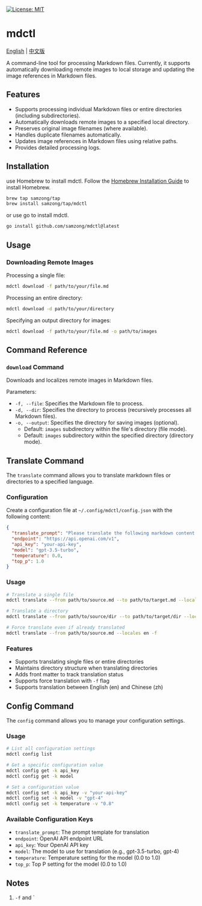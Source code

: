 [![License: MIT](https://img.shields.io/badge/License-MIT-yellow.svg)](https://opensource.org/licenses/MIT)

# mdctl

[English](README.md) | [中文版](README_zh.md)

A command-line tool for processing Markdown files. Currently, it supports automatically downloading remote images to local storage and updating the image references in Markdown files.

## Features

- Supports processing individual Markdown files or entire directories (including subdirectories).
- Automatically downloads remote images to a specified local directory.
- Preserves original image filenames (where available).
- Handles duplicate filenames automatically.
- Updates image references in Markdown files using relative paths.
- Provides detailed processing logs.

## Installation

use Homebrew to install mdctl. Follow the [Homebrew Installation Guide](https://brew.sh/) to install Homebrew.

```bash
brew tap samzong/tap
brew install samzong/tap/mdctl
```

or use go to install mdctl.

```bash
go install github.com/samzong/mdctl@latest
```

## Usage

### Downloading Remote Images

Processing a single file:
```bash
mdctl download -f path/to/your/file.md
```

Processing an entire directory:
```bash
mdctl download -d path/to/your/directory
```

Specifying an output directory for images:
```bash
mdctl download -f path/to/your/file.md -o path/to/images
```

## Command Reference

### `download` Command

Downloads and localizes remote images in Markdown files.

Parameters:
- `-f, --file`: Specifies the Markdown file to process.
- `-d, --dir`: Specifies the directory to process (recursively processes all Markdown files).
- `-o, --output`: Specifies the directory for saving images (optional).
  - Default: `images` subdirectory within the file's directory (file mode).
  - Default: `images` subdirectory within the specified directory (directory mode).

## Translate Command

The `translate` command allows you to translate markdown files or directories to a specified language.

### Configuration

Create a configuration file at `~/.config/mdctl/config.json` with the following content:

```json
{
  "translate_prompt": "Please translate the following markdown content to {TARGET_LANG}, keep the markdown format and front matter unchanged:",
  "endpoint": "https://api.openai.com/v1",
  "api_key": "your-api-key",
  "model": "gpt-3.5-turbo",
  "temperature": 0.0,
  "top_p": 1.0
}
```

### Usage

```bash
# Translate a single file
mdctl translate --from path/to/source.md --to path/to/target.md --locales en

# Translate a directory
mdctl translate --from path/to/source/dir --to path/to/target/dir --locales zh

# Force translate even if already translated
mdctl translate --from path/to/source.md --locales en -f
```

### Features

- Supports translating single files or entire directories
- Maintains directory structure when translating directories
- Adds front matter to track translation status
- Supports force translation with `-f` flag
- Supports translation between English (en) and Chinese (zh)

## Config Command

The `config` command allows you to manage your configuration settings.

### Usage

```bash
# List all configuration settings
mdctl config list

# Get a specific configuration value
mdctl config get -k api_key
mdctl config get -k model

# Set a configuration value
mdctl config set -k api_key -v "your-api-key"
mdctl config set -k model -v "gpt-4"
mdctl config set -k temperature -v "0.8"
```

### Available Configuration Keys

- `translate_prompt`: The prompt template for translation
- `endpoint`: OpenAI API endpoint URL
- `api_key`: Your OpenAI API key
- `model`: The model to use for translation (e.g., gpt-3.5-turbo, gpt-4)
- `temperature`: Temperature setting for the model (0.0 to 1.0)
- `top_p`: Top P setting for the model (0.0 to 1.0)

## Notes

1. `-f` and `